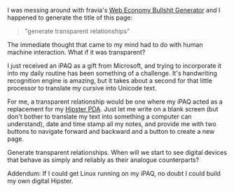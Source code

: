 <!--
title: Generate transparent relationships
created: 21 May 2005 - 12:57 pm
updated: 21 May 2005 - 1:12 pm
slug: hipster-pda
tags: interfaces
-->

I was messing around with fravia's [Web Economy Bullshit Generator][webg] and I
happened to generate the title of this page:

> "generate transparent relationships"

The immediate thought that came to my mind had to do with human machine
interaction. What if it was transparent?

I just received an iPAQ as a gift from Microsoft, and trying to incorporate it
into my daily routine has been something of a challenge. It's handwriting
recognition engine is amazing, but it takes about a second for that little
processor to translate my cursive into Unicode text.

For me, a transparent relationship would be one where my iPAQ acted as a
replacement for my [Hipster PDA][]. Just let me write on a blank screen (but
don't bother to translate my text into something a computer can understand),
date and time stamp all my notes, and provide me with two buttons to navigate
forward and backward and a button to create a new page.

Generate transparent relationships. When will we start to see digital devices
that behave as simply and reliably as their analogue counterparts?

Addendum: If I could get Linux running on my iPAQ, no doubt I could build my own
digital Hipster.

[webg]: http://searchlores.org/realicra/bushigen.htm "Fravia (searchlores.org): Web Economy Bullshit Generator"
[Hipster PDA]: http://hipsterpda.com/ "Merlin Mann (43 Folders): Introducing the Hipster PDA"
